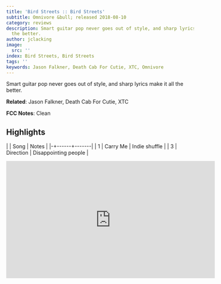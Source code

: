 ```yaml
---
title: 'Bird Streets :: Bird Streets'
subtitle: Omnivore &bull; released 2018-08-10
category: reviews
description: Smart guitar pop never goes out of style, and sharp lyrics make it all
  the better.
author: jclacking
image:
  src: ''
index: Bird Streets, Bird Streets
tags: ''
keywords: Jason Falkner, Death Cab For Cutie, XTC, Omnivore
---
```

Smart guitar pop never goes out of style, and sharp lyrics make it all the better.<!--more-->

**Related**: Jason Falkner, Death Cab For Cutie, XTC

**FCC Notes**: Clean

## Highlights

| | Song | Notes |
|-+------+-------|
| 1 | Carry Me | Indie shuffle |
| 3 | Direction | Disappointing people |

<div class="tlo-detail-video"><iframe width="560" height="315" src="https://www.youtube.com/embed/iwAsv0RXbAw" frameborder="0" allow="autoplay; encrypted-media" allowfullscreen></iframe></div>

